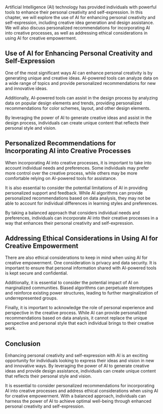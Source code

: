 
Artificial Intelligence (AI) technology has provided individuals with powerful tools to enhance their personal creativity and self-expression. In this chapter, we will explore the use of AI for enhancing personal creativity and self-expression, including creative idea generation and design assistance. We will also discuss personalized recommendations for incorporating AI into creative processes, as well as addressing ethical considerations in using AI for creative empowerment.

Use of AI for Enhancing Personal Creativity and Self-Expression
---------------------------------------------------------------

One of the most significant ways AI can enhance personal creativity is by generating unique and creative ideas. AI-powered tools can analyze data on a wide range of topics and provide personalized recommendations for new and innovative ideas.

Additionally, AI-powered tools can assist in the design process by analyzing data on popular design elements and trends, providing personalized recommendations for color schemes, layout, and other design elements.

By leveraging the power of AI to generate creative ideas and assist in the design process, individuals can create unique content that reflects their personal style and vision.

Personalized Recommendations for Incorporating AI into Creative Processes
-------------------------------------------------------------------------

When incorporating AI into creative processes, it is important to take into account individual needs and preferences. Some individuals may prefer more control over the creative process, while others may be more comfortable relying on AI-powered tools for assistance.

It is also essential to consider the potential limitations of AI in providing personalized support and feedback. While AI algorithms can provide personalized recommendations based on data analysis, they may not be able to account for individual differences in learning styles and preferences.

By taking a balanced approach that considers individual needs and preferences, individuals can incorporate AI into their creative processes in a way that enhances their personal creativity and self-expression.

Addressing Ethical Considerations in Using AI for Creative Empowerment
----------------------------------------------------------------------

There are also ethical considerations to keep in mind when using AI for creative empowerment. One consideration is privacy and data security. It is important to ensure that personal information shared with AI-powered tools is kept secure and confidential.

Additionally, it is essential to consider the potential impact of AI on marginalized communities. Biased algorithms can perpetuate stereotypes and reinforce existing power structures, leading to further marginalization of underrepresented groups.

Finally, it is important to acknowledge the role of personal experience and perspective in the creative process. While AI can provide personalized recommendations based on data analysis, it cannot replace the unique perspective and personal style that each individual brings to their creative work.

Conclusion
----------

Enhancing personal creativity and self-expression with AI is an exciting opportunity for individuals looking to express their ideas and vision in new and innovative ways. By leveraging the power of AI to generate creative ideas and provide design assistance, individuals can create unique content that reflects their personal style and vision.

It is essential to consider personalized recommendations for incorporating AI into creative processes and address ethical considerations when using AI for creative empowerment. With a balanced approach, individuals can harness the power of AI to achieve optimal well-being through enhanced personal creativity and self-expression.

